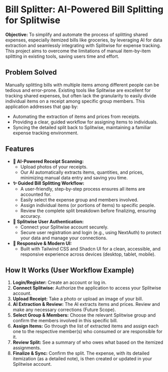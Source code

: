 # Bill Splitter: AI-Powered Bill Splitting for Splitwise

**Objective:** To simplify and automate the process of splitting shared expenses, especially itemized bills like groceries, by leveraging AI for data extraction and seamlessly integrating with Splitwise for expense tracking. This project aims to overcome the limitations of manual item-by-item splitting in existing tools, saving users time and effort.

## Problem Solved

Manually splitting bills with multiple items among different people can be tedious and error-prone. Existing tools like Splitwise are excellent for tracking shared expenses, but often lack the granularity to easily divide individual items on a receipt among specific group members. This application addresses that gap by:

*   Automating the extraction of items and prices from receipts.
*   Providing a clear, guided workflow for assigning items to individuals.
*   Syncing the detailed split back to Splitwise, maintaining a familiar expense tracking environment.

## Features

*   **🤖 AI-Powered Receipt Scanning:**
    *   Upload photos of your receipts.
    *   Our AI automatically extracts items, quantities, and prices, minimizing manual data entry and saving you time.
*   **✨ Guided Bill Splitting Workflow:**
    *   A user-friendly, step-by-step process ensures all items are accounted for.
    *   Easily select the expense group and members involved.
    *   Assign individual items (or portions of items) to specific people.
    *   Review the complete split breakdown before finalizing, ensuring accuracy.
*   **🔐 Splitwise User Authentication:**
    *   Connect your Splitwise account securely.
    *   Secure user registration and login (e.g., using NextAuth) to protect your data and manage your connections.
*   **📱 Responsive & Modern UI:**
    *   Built with Tailwind CSS and Shadcn UI for a clean, accessible, and responsive experience across devices (desktop, tablet, mobile).

## How It Works (User Workflow Example)

1.  **Login/Register:** Create an account or log in.
2.  **Connect Splitwise:** Authorize the application to access your Splitwise account.
3.  **Upload Receipt:** Take a photo or upload an image of your bill.
4.  **AI Extraction & Review:** The AI extracts items and prices. Review and make any necessary corrections (Future Scope).
5.  **Select Group & Members:** Choose the relevant Splitwise group and confirm the members involved in this specific bill.
6.  **Assign Items:** Go through the list of extracted items and assign each one to the respective member(s) who consumed or are responsible for it.
7.  **Review Split:** See a summary of who owes what based on the itemized assignments.
8.  **Finalize & Sync:** Confirm the split. The expense, with its detailed itemization (as a detailed note), is then created or updated in your Splitwise account.
